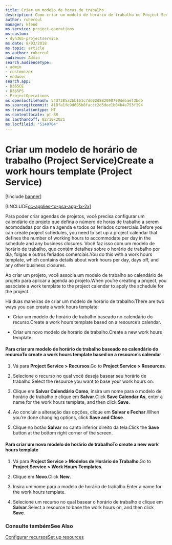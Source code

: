 ```yaml
---
title: Criar um modelo de horas de trabalho.
description: Como criar um modelo de horário de trabalho no Project Service
author: ruhercul
manager: kfend
ms.service: project-operations
ms.custom:
- dyn365-projectservice
ms.date: 8/03/2018
ms.topic: article
ms.author: ruhercul
audience: Admin
search.audienceType:
- admin
- customizer
- enduser
search.app:
- D365CE
- D365PS
- ProjectOperations
ms.openlocfilehash: 54d7385a2bb161c7dd02d882090790debaef3bdb
ms.sourcegitcommit: 418fa1fe9d605b8faccc2d5dee1b04b4e753f194
ms.translationtype: HT
ms.contentlocale: pt-BR
ms.lasthandoff: 02/10/2021
ms.locfileid: "5148764"
---
```

# <a name="create-a-work-hours-template-project-service"></a><span data-ttu-id="493f6-103">Criar um modelo de horário de trabalho (Project Service)</span><span class="sxs-lookup"><span data-stu-id="493f6-103">Create a work hours template (Project Service)</span></span>

[!include [banner](../includes/psa-now-project-operations.md)]

[!INCLUDE[cc-applies-to-psa-app-1x-2x](../includes/cc-applies-to-psa-app-1x-2x.md)]

<span data-ttu-id="493f6-104">Para poder criar agendas de projetos, você precisa configurar um calendário de projeto que defina o número de horas de trabalho a serem acomodadas por dia na agenda e todos os feriados comerciais.</span><span class="sxs-lookup"><span data-stu-id="493f6-104">Before you can create project schedules, you need to set up a project calendar that defines the number of working hours to accommodate per day in the schedule and any business closures.</span></span> <span data-ttu-id="493f6-105">Você faz isso com um modelo de horário de trabalho, que contém detalhes sobre o horário de trabalho por dia, folgas e outros feriados comerciais.</span><span class="sxs-lookup"><span data-stu-id="493f6-105">You do this with a work hours template, which contains details about work hours per day, days off, and any other business closures.</span></span>  
  
 <span data-ttu-id="493f6-106">Ao criar um projeto, você associa um modelo de trabalho ao calendário de projeto para aplicar a agenda ao projeto.</span><span class="sxs-lookup"><span data-stu-id="493f6-106">When you’re creating a project, you associate a work template to the project calendar to apply the schedule for the project.</span></span>  
  
 <span data-ttu-id="493f6-107">Há duas maneiras de criar um modelo de horário de trabalho:</span><span class="sxs-lookup"><span data-stu-id="493f6-107">There are two ways you can create a work hours template:</span></span>  
  
-   <span data-ttu-id="493f6-108">Criar um modelo de horário de trabalho baseado no calendário do recurso.</span><span class="sxs-lookup"><span data-stu-id="493f6-108">Create a work hours template based on a resource’s calendar.</span></span>  
  
-   <span data-ttu-id="493f6-109">Criar um novo modelo de horário de trabalho.</span><span class="sxs-lookup"><span data-stu-id="493f6-109">Create a new work hours template.</span></span>  
  
#### <a name="to-create-a-work-hours-template-based-on-a-resources-calendar"></a><span data-ttu-id="493f6-110">Para criar um modelo de horário de trabalho baseado no calendário do recurso</span><span class="sxs-lookup"><span data-stu-id="493f6-110">To create a work hours template based on a resource’s calendar</span></span>  
  
1.  <span data-ttu-id="493f6-111">Vá para **Project Service > Recursos**.</span><span class="sxs-lookup"><span data-stu-id="493f6-111">Go to **Project Service > Resources**.</span></span>  
  
2.  <span data-ttu-id="493f6-112">Selecione o recurso no qual você deseja basear seu horário de trabalho.</span><span class="sxs-lookup"><span data-stu-id="493f6-112">Select the resource you want to base your work hours on.</span></span>  
  
3.  <span data-ttu-id="493f6-113">Clique em **Salvar Calendário Como**, insira um nome para o modelo de horário de trabalho e clique em **Salvar**.</span><span class="sxs-lookup"><span data-stu-id="493f6-113">Click **Save Calendar As**, enter a name for the work hours template, and then click **Save**.</span></span>  
  
4.  <span data-ttu-id="493f6-114">Ao concluir a alteração das opções, clique em **Salvar e Fechar**.</span><span class="sxs-lookup"><span data-stu-id="493f6-114">When you’re done changing options, click **Save and Close**.</span></span>  
  
5.  <span data-ttu-id="493f6-115">Clique no botão **Salvar** no canto inferior direito da tela.</span><span class="sxs-lookup"><span data-stu-id="493f6-115">Click the **Save** button at the bottom right corner of the screen.</span></span>  
  
#### <a name="to-create-a-new-work-hours-template"></a><span data-ttu-id="493f6-116">Para criar um novo modelo de horário de trabalho</span><span class="sxs-lookup"><span data-stu-id="493f6-116">To create a new work hours template</span></span>  
  
1.  <span data-ttu-id="493f6-117">Vá para **Project Service > Modelos de Horário de Trabalho**.</span><span class="sxs-lookup"><span data-stu-id="493f6-117">Go to **Project Service > Work Hours Templates**.</span></span>  
  
2.  <span data-ttu-id="493f6-118">Clique em **Novo**.</span><span class="sxs-lookup"><span data-stu-id="493f6-118">Click **New**.</span></span>  
  
3.  <span data-ttu-id="493f6-119">Insira um nome para o modelo de horário de trabalho.</span><span class="sxs-lookup"><span data-stu-id="493f6-119">Enter a name for the work hours template.</span></span>  
  
4.  <span data-ttu-id="493f6-120">Selecione um recurso no qual basear o horário de trabalho e clique em **Salvar**.</span><span class="sxs-lookup"><span data-stu-id="493f6-120">Select a resource to base the work hours on, and then click **Save**.</span></span>  
  
### <a name="see-also"></a><span data-ttu-id="493f6-121">Consulte também</span><span class="sxs-lookup"><span data-stu-id="493f6-121">See Also</span></span>  
 [<span data-ttu-id="493f6-122">Configurar recursos</span><span class="sxs-lookup"><span data-stu-id="493f6-122">Set up resources</span></span>](../psa/set-up-resources.md)
